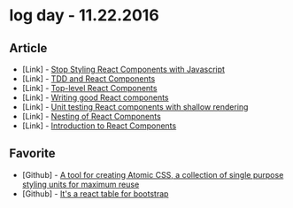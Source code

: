 # log day - 11.22.2016

## Article

- \[Link\] - [Stop Styling React Components with Javascript](https://medium.com/front-end-developers/stop-styling-react-components-with-javascript-8b4a7ec96eea#.3nkzjb5zu)
- \[Link\] - [TDD and React Components](https://medium.com/@nackjicholsonn/tdd-and-react-components-5ae5a9a5a7bf#.n38ixe34q)
- \[Link\] - [Top-level React Components](https://medium.com/@tarkus/top-level-react-components-19ac81dfec5f#.su23qdin0)
- \[Link\] - [Writing good React components](https://blog.whn.se/writing-good-react-components-9923f6682d85#.6jduxp48p)
- \[Link\] - [Unit testing React components with shallow rendering](https://medium.com/@DzoQiEuoi/unit-testing-react-components-with-shallow-rendering-9412f2c59bb3#.e4olnct6x)
- \[Link\] - [Nesting of React Components](https://medium.com/@Pr33tish/nesting-of-react-components-4945f2afcf7d#.m6rheyv9m)
- \[Link\] - [Introduction to React Components](https://medium.com/tiny-code-lessons/introduction-to-react-components-83c40ef5089b#.tjuob9fpa)


## Favorite

- \[Github\] - [A tool for creating Atomic CSS, a collection of single purpose styling units for maximum reuse](https://github.com/acss-io/atomizer)
- \[Github\] - [It's a react table for bootstrap](https://github.com/AllenFang/react-bootstrap-table)
